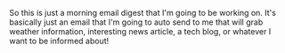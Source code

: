 So this is just a morning email digest that I'm going to be working on. It's basically just an email that I'm going to auto send to me that will grab weather information, interesting news article, a tech blog, or whatever I want to be informed about!
